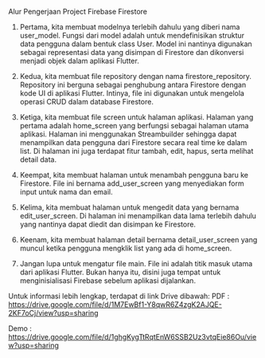 Alur Pengerjaan Project Firebase Firestore

1.	Pertama, kita membuat modelnya terlebih dahulu yang diberi nama user_model. Fungsi dari model adalah untuk mendefinisikan struktur data pengguna dalam bentuk class User. Model ini nantinya digunakan sebagai representasi data yang disimpan di Firestore dan dikonversi menjadi objek dalam aplikasi Flutter.
 
2.	Kedua, kita membuat file repository dengan nama firestore_repository. Repository ini berguna sebagai penghubung antara Firestore dengan kode UI di aplikasi Flutter. Intinya, file ini digunakan untuk mengelola operasi CRUD dalam database Firestore.
 
3.	Ketiga, kita membuat file screen untuk halaman aplikasi. Halaman yang pertama adalah home_screen yang berfungsi sebagai halaman utama aplikasi. Halaman ini menggunakan Streambuilder sehingga dapat menampilkan data pengguna dari Firestore secara real time ke dalam list. Di halaman ini juga terdapat fitur tambah, edit, hapus, serta melihat detail data.
 
4.	Keempat, kita membuat halaman untuk menambah pengguna baru ke Firestore. File ini bernama add_user_screen yang menyediakan form input untuk nama dan email.
 
5.	Kelima, kita membuat halaman untuk mengedit data yang bernama edit_user_screen. Di halaman ini menampilkan data lama terlebih dahulu yang nantinya dapat diedit dan disimpan ke Firestore.
 
6.	Keenam, kita membuat halaman detail bernama detail_user_screen yang muncul ketika pengguna mengklik list yang ada di home_screen.
 
7.	Jangan lupa untuk mengatur file main. File ini adalah titik masuk utama dari aplikasi Flutter. Bukan hanya itu, disini juga tempat untuk menginisialisasi Firebase sebelum aplikasi dijalankan.

Untuk informasi lebih lengkap, terdapat di link Drive dibawah:
PDF : https://drive.google.com/file/d/1M7EwBf1-Y8qwR6Z4zgK2AJQE-2KF7oCj/view?usp=sharing

Demo : https://drive.google.com/file/d/1ghgKygTtRqtEnW6SSB2Uz3vtqEie86Ou/view?usp=sharing
